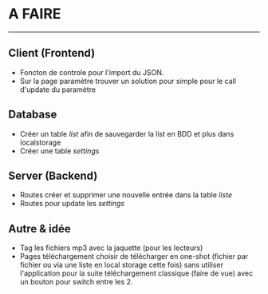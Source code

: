 # A FAIRE

---

## Client (Frontend)

- Foncton de controle pour l'import du JSON.
- Sur la page paramètre trouver un solution pour simple pour le call d'update du paramètre

## Database

- Créer un table _list_ afin de sauvegarder la list en BDD et plus dans localstorage
- Créer une table _settings_

## Server (Backend)

- Routes créer et supprimer une nouvelle entrée dans la table _liste_
- Routes pour update les _settings_

## Autre & idée

- Tag les fichiers mp3 avec la jaquette (pour les lecteurs)
- Pages téléchargement choisir de télécharger en one-shot (fichier par fichier ou via une liste en local storage cette fois) sans utiliser l'application pour la suite téléchargement classique (faire de vue) avec un bouton pour switch entre les 2.
